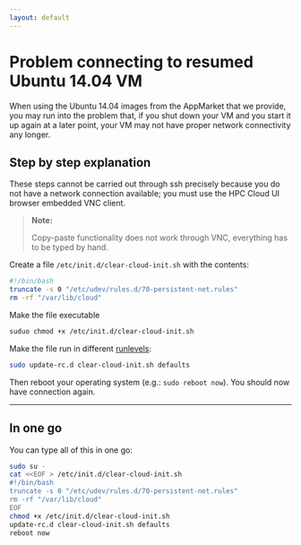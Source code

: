 ```yaml
---
layout: default
---
```


# Problem connecting to resumed Ubuntu 14.04 VM

When using the Ubuntu 14.04 images from the AppMarket that we provide, you may run into the problem that, if you shut down your VM and you start it up again at a later point, your VM may not have proper network connectivity any longer. 


## Step by step explanation

These steps cannot be carried out through ssh precisely because you do not have a network connection available; you must use the HPC Cloud UI browser embedded VNC client. 

> **Note:**
>
> Copy-paste functionality does not work through VNC, everything has to be typed by hand.

Create a file `/etc/init.d/clear-cloud-init.sh` with the contents:

```bash
#!/bin/bash
truncate -s 0 "/etc/udev/rules.d/70-persistent-net.rules"
rm -rf "/var/lib/cloud"
```

Make the file executable

```bash
suduo chmod +x /etc/init.d/clear-cloud-init.sh
```
Make the file run in different [runlevels](https://en.wikipedia.org/wiki/Runlevels):

```bash
sudo update-rc.d clear-cloud-init.sh defaults
```

Then reboot your operating system (e.g.: `sudo reboot now`). You should now have connection again.

---

## In one go

You can type all of this in one go:

```bash
sudo su -
cat <<EOF > /etc/init.d/clear-cloud-init.sh
#!/bin/bash
truncate -s 0 "/etc/udev/rules.d/70-persistent-net.rules"
rm -rf "/var/lib/cloud"
EOF
chmod +x /etc/init.d/clear-cloud-init.sh
update-rc.d clear-cloud-init.sh defaults
reboot now
```
